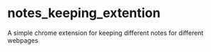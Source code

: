 # notes_keeping_extention
A simple chrome extension for keeping different notes for different webpages
